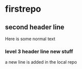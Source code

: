 # firstrepo
## second header line
Here is some normal text

### level 3 header line new stuff
a new line is added in the local repo
